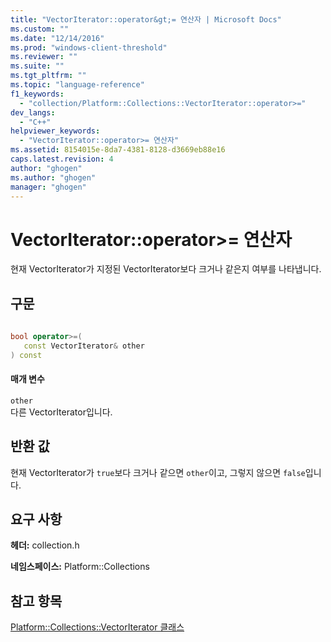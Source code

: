 ```yaml
---
title: "VectorIterator::operator&gt;= 연산자 | Microsoft Docs"
ms.custom: ""
ms.date: "12/14/2016"
ms.prod: "windows-client-threshold"
ms.reviewer: ""
ms.suite: ""
ms.tgt_pltfrm: ""
ms.topic: "language-reference"
f1_keywords: 
  - "collection/Platform::Collections::VectorIterator::operator>="
dev_langs: 
  - "C++"
helpviewer_keywords: 
  - "VectorIterator::operator>= 연산자"
ms.assetid: 8154015e-8da7-4381-8128-d3669eb88e16
caps.latest.revision: 4
author: "ghogen"
ms.author: "ghogen"
manager: "ghogen"
---
```

# VectorIterator::operator&gt;= 연산자
현재 VectorIterator가 지정된 VectorIterator보다 크거나 같은지 여부를 나타냅니다.  
  
## 구문  
  
```cpp  
  
bool operator>=(  
   const VectorIterator& other  
) const   
```  
  
#### 매개 변수  
 `other`  
 다른 VectorIterator입니다.  
  
## 반환 값  
 현재 VectorIterator가 `true`보다 크거나 같으면 `other`이고, 그렇지 않으면 `false`입니다.  
  
## 요구 사항  
 **헤더:** collection.h  
  
 **네임스페이스:** Platform::Collections  
  
## 참고 항목  
 [Platform::Collections::VectorIterator 클래스](../cppcx/platform-collections-vectoriterator-class.md)